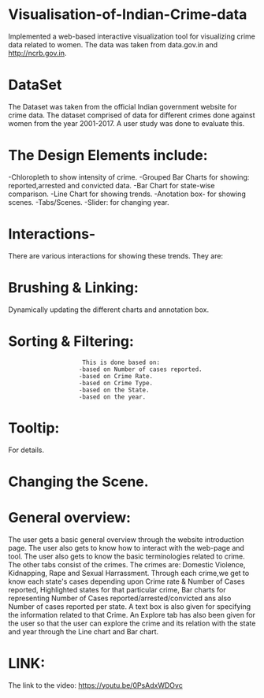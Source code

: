 # Visualisation-of-Indian-Crime-data
Implemented a web-based interactive visualization tool for visualizing crime data related to women. The data was taken from data.gov.in and http://ncrb.gov.in. 
# DataSet
  The Dataset was taken from the official Indian government website for crime data. The dataset comprised of data for different crimes done against women from the year 2001-2017.
  A user study was done to evaluate this.
# The Design Elements include:
-Chloropleth to show intensity of crime.
-Grouped Bar Charts for showing: reported,arrested and convicted data.
-Bar Chart for state-wise comparison.
-Line Chart for showing trends.
-Anotation box- for showing scenes.
-Tabs/Scenes.
-Slider: for changing year.
# Interactions-
  There are various interactions for showing these trends. They are:
  # Brushing & Linking: 
  Dynamically updating the different charts and annotation box.
  # Sorting & Filtering: 
                         This is done based on:
                        -based on Number of cases reported.
                        -based on Crime Rate.
                        -based on Crime Type.
                        -based on the State.
                        -based on the year.
  # Tooltip: 
  For details.
  # Changing the Scene.
  # General overview:
  The user gets a basic general overview through the website introduction page. The user also gets to know how to interact with the web-page and tool. The user also gets to know the basic terminologies related to crime. The other tabs consist of the crimes. The crimes are: Domestic Violence, Kidnapping, Rape and Sexual Harrassment. Through each crime,we get to know each state's cases depending upon Crime rate & Number of Cases reported, Highlighted states for that particular crime, Bar charts for representing Number of Cases reported/arrested/convicted ans also Number of cases reported per state. A text box is also given for specifying the information related to that Crime. An Explore tab has also been given for the user so that the user can explore the crime and its relation with the state and year through the Line chart and Bar chart.
  # LINK:
  The link to the video: https://youtu.be/0PsAdxWDOvc
  
  
